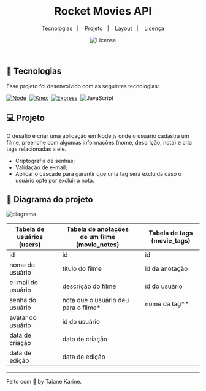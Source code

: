 <h1 align="center"> Rocket Movies API </h1>

<p align="center">
  <a href="#-tecnologias">Tecnologias</a>&nbsp;&nbsp;&nbsp;|&nbsp;&nbsp;&nbsp;
  <a href="#-projeto">Projeto</a>&nbsp;&nbsp;&nbsp;|&nbsp;&nbsp;&nbsp;
  <a href="#-layout">Layout</a>&nbsp;&nbsp;&nbsp;|&nbsp;&nbsp;&nbsp;
  <a href="#memo-licença">Licença</a>
</p>

<p align="center">
  <img alt="License" src="https://img.shields.io/static/v1?label=license&message=MIT&color=49AA26&labelColor=000000">
</p>

<br>

## 🚀 Tecnologias

Esse projeto foi desenvolvido com as seguintes tecnologias:

[![Node](https://img.shields.io/badge/Node.js-v14.17.0-green)](https://nodejs.org/)&nbsp;
[![Knex](https://img.shields.io/badge/Knex.js-v0.21.21-blue)](https://knexjs.org/)&nbsp;
[![Express](https://img.shields.io/badge/Express.js-v4.17.1-yellow)](https://expressjs.com/)&nbsp;
![JavaScript](https://img.shields.io/badge/-JavaScript-05122A?style=flat&logo=javascript)&nbsp;


## 💻 Projeto
O desáfio é criar uma aplicação em Node.js onde o usuário cadastra um filme, preenche com algumas informações (nome, descrição, nota) e cria tags relacionadas a ele.

- Criptografia de senhas;
- Validação de e-mail;
- Aplicar o cascade para garantir que uma tag será excluída caso o usuário opte por excluir a nota.


## 🔖 Diagrama do projeto

![diagrama](https://github.com/taianekarine/Stage-08-RocketMoviesApi/assets/94652702/2134e2d3-ea7d-40cc-a7cd-bc44f8929d33)

| Tabela de usuários (users) | | Tabela de anotações de um filme (movie_notes) | | Tabela de tags (movie_tags) |
| --- | --- | --- | --- | --- |
| id |  | id |  | id |
| nome do usuário |  | título do filme |  | id da anotação |
| e-mail do usuário |  | descrição do filme |  | id do usuário |
| senha do usuário |  | nota que o usuário deu para o filme* |  | nome da tag** |
| avatar do usuário |  | id do usuário |  |  |
| data de criação |  | data de criação |  |  |
| data de edição |  | data de edição |  |  |

---

Feito com 🧡 by Taiane Karine.
